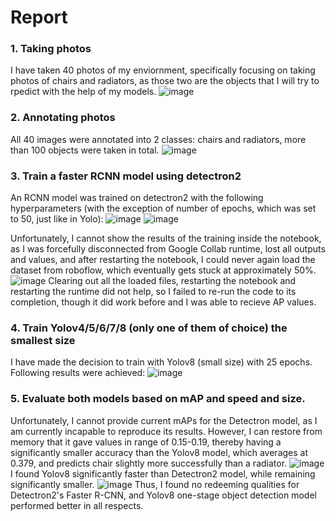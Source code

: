 # Report

### 1. Taking photos

I have taken 40 photos of my enviornment, specifically  focusing on taking photos of chairs and radiators, as those two are the objects that I will try to rpedict with the help of my models.
![image](https://user-images.githubusercontent.com/63430051/223190510-ff19540c-01d2-43a7-9de2-407cb0b35a26.png)

### 2. Annotating photos

All 40 images were annotated into 2 classes: chairs and radiators, more than 100 objects were taken in total.
![image](https://user-images.githubusercontent.com/63430051/223190810-00622961-be8c-48a9-81ea-5ea23830ae0b.png)

### 3. Train a faster RCNN model using detectron2

An RCNN model was trained on detectron2 with the following hyperparameters (with the exception of number of epochs, which was set to 50, just like in Yolo):
![image](https://user-images.githubusercontent.com/63430051/223205984-48787c2e-7229-4f08-9aeb-4ea912c0c260.png)
![image](https://user-images.githubusercontent.com/63430051/223212835-f9a8bfbf-d677-4379-b55d-a2b951d8e03b.png)

Unfortunately, I cannot show the results of the training inside the notebook, as I was forcefully disconnected from Google Collab runtime, lost all outputs and values, and after restarting the notebook, I could never again load the dataset from roboflow, which eventually gets stuck at approximately 50%.
![image](https://user-images.githubusercontent.com/63430051/223213443-279f9cb7-8bc1-41c7-a9b9-a22b23cbed25.png)
Clearing out all the loaded files, restarting the notebook and restarting the runtime did not help, so I failed to re-run the code to its completion, though it did work before and I was able to recieve AP values.

### 4. Train Yolov4/5/6/7/8 (only one of them of choice) the smallest size

I have made the decision to train with Yolov8 (small size) with 25 epochs. Following results were achieved:
![image](https://user-images.githubusercontent.com/63430051/223214135-16e78e7a-d302-4c95-a8cb-78700d3792e4.png)

### 5. Evaluate both models based on mAP and speed and size.

Unfortunately, I cannot provide current mAPs for the Detectron model, as I am currently incapable to reproduce its results. However, I can restore from memory that it gave values in range of 0.15-0.19, thereby having a significantly smaller accuracy than the Yolov8 model, which averages at 0.379, and predicts chair slightly more successfully than a radiator. 
![image](https://user-images.githubusercontent.com/63430051/223214796-3713a5da-9ccf-4a70-859f-7f41dc486a29.png)
I found Yolov8 significantly faster than Detectron2 model, while remaining significantly smaller.
![image](https://user-images.githubusercontent.com/63430051/223214937-0a166ee1-a6cb-4fbf-a502-ec342b6c879e.png)
Thus, I found no redeeming qualities for Detectron2's Faster R-CNN, and Yolov8 one-stage object detection model performed better in all respects. 
